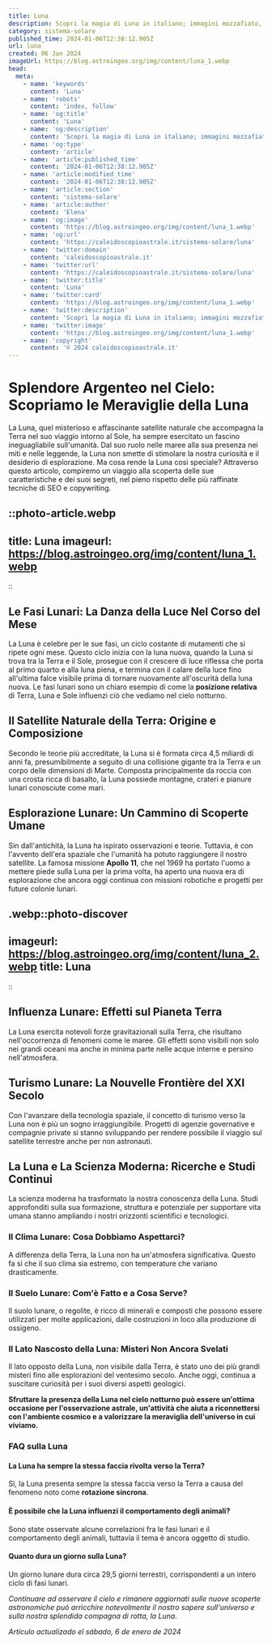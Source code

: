 ```yaml
---
title: Luna
description: Scopri la magia di Luna in italiano; immagini mozzafiato, miti affascinanti e curiosità scientifiche. Esplora il notturno splendore!
category: sistema-solare
published_time: 2024-01-06T12:38:12.905Z
url: luna
created: 06 Jan 2024
imageUrl: https://blog.astroingeo.org/img/content/luna_1.webp
head:
  meta:
    - name: 'keywords'
      content: 'Luna'
    - name: 'robots'
      content: 'index, follow'
    - name: 'og:title'
      content: 'Luna'
    - name: 'og:description'
      content: 'Scopri la magia di Luna in italiano; immagini mozzafiato, miti affascinanti e curiosità scientifiche. Esplora il notturno splendore!'
    - name: 'og:type'
      content: 'article'
    - name: 'article:published_time'
      content: '2024-01-06T12:38:12.905Z'
    - name: 'article:modified_time'
      content: '2024-01-06T12:38:12.905Z'
    - name: 'article:section'
      content: 'sistema-solare'
    - name: 'article:author'
      content: 'Elena'
    - name: 'og:image'
      content: 'https://blog.astroingeo.org/img/content/luna_1.webp'
    - name: 'og:url'
      content: 'https://caleidoscopioastrale.it/sistema-solare/luna'
    - name: 'twitter:domain'
      content: 'caleidoscopioastrale.it'
    - name: 'twitter:url'
      content: 'https://caleidoscopioastrale.it/sistema-solare/luna'
    - name: 'twitter:title'
      content: 'Luna'
    - name: 'twitter:card'
      content: 'https://blog.astroingeo.org/img/content/luna_1.webp'
    - name: 'twitter:description'
      content: 'Scopri la magia di Luna in italiano; immagini mozzafiato, miti affascinanti e curiosità scientifiche. Esplora il notturno splendore!'
    - name: 'twitter:image'
      content: 'https://blog.astroingeo.org/img/content/luna_1.webp'
    - name: 'copyright'
      content: '© 2024 caleidoscopioastrale.it'
---
```

# Splendore Argenteo nel Cielo: Scopriamo le Meraviglie della Luna

La Luna, quel misterioso e affascinante satellite naturale che accompagna la Terra nel suo viaggio intorno al Sole, ha sempre esercitato un fascino ineguagliabile sull'umanità. Dal suo ruolo nelle maree alla sua presenza nei miti e nelle leggende, la Luna non smette di stimolare la nostra curiosità e il desiderio di esplorazione. Ma cosa rende la Luna così speciale? Attraverso questo articolo, compiremo un viaggio alla scoperta delle sue caratteristiche e dei suoi segreti, nel pieno rispetto delle più raffinate tecniche di SEO e copywriting.

::photo-article.webp
---
title: Luna
imageurl: https://blog.astroingeo.org/img/content/luna_1.webp
---
::

## Le Fasi Lunari: La Danza della Luce Nel Corso del Mese

La Luna è celebre per le sue fasi, un ciclo costante di mutamenti che si ripete ogni mese. Questo ciclo inizia con la luna nuova, quando la Luna si trova tra la Terra e il Sole, prosegue con il crescere di luce riflessa che porta al primo quarto e alla luna piena, e termina con il calare della luce fino all'ultima falce visibile prima di tornare nuovamente all'oscurità della luna nuova. Le fasi lunari sono un chiaro esempio di come la **posizione relativa** di Terra, Luna e Sole influenzi ciò che vediamo nel cielo notturno.

## Il Satellite Naturale della Terra: Origine e Composizione

Secondo le teorie più accreditate, la Luna si è formata circa 4,5 miliardi di anni fa, presumibilmente a seguito di una collisione gigante tra la Terra e un corpo delle dimensioni di Marte. Composta principalmente da roccia con una crosta ricca di basalto, la Luna possiede montagne, crateri e pianure lunari conosciute come mari.

## Esplorazione Lunare: Un Cammino di Scoperte Umane

Sin dall'antichità, la Luna ha ispirato osservazioni e teorie. Tuttavia, è con l'avvento dell'era spaziale che l'umanità ha potuto raggiungere il nostro satellite. La famosa missione **Apollo 11**, che nel 1969 ha portato l'uomo a mettere piede sulla Luna per la prima volta, ha aperto una nuova era di esplorazione che ancora oggi continua con missioni robotiche e progetti per future colonie lunari.

.webp::photo-discover
---
imageurl: https://blog.astroingeo.org/img/content/luna_2.webp
title: Luna
---
::

## Influenza Lunare: Effetti sul Pianeta Terra

La Luna esercita notevoli forze gravitazionali sulla Terra, che risultano nell'occorrenza di fenomeni come le maree. Gli effetti sono visibili non solo nei grandi oceani ma anche in minima parte nelle acque interne e persino nell'atmosfera.

## Turismo Lunare: La Nouvelle Frontière del XXI Secolo

Con l'avanzare della tecnologia spaziale, il concetto di turismo verso la Luna non è più un sogno irraggiungibile. Progetti di agenzie governative e compagnie private si stanno sviluppando per rendere possibile il viaggio sul satellite terrestre anche per non astronauti.

## La Luna e La Scienza Moderna: Ricerche e Studi Continui

La scienza moderna ha trasformato la nostra conoscenza della Luna. Studi approfonditi sulla sua formazione, struttura e potenziale per supportare vita umana stanno ampliando i nostri orizzonti scientifici e tecnologici.

### Il Clima Lunare: Cosa Dobbiamo Aspettarci?

A differenza della Terra, la Luna non ha un'atmosfera significativa. Questo fa sì che il suo clima sia estremo, con temperature che variano drasticamente. 

### Il Suelo Lunare: Com'è Fatto e a Cosa Serve?

Il suolo lunare, o regolite, è ricco di minerali e composti che possono essere utilizzati per molte applicazioni, dalle costruzioni in loco alla produzione di ossigeno.

### Il Lato Nascosto della Luna: Misteri Non Ancora Svelati

Il lato opposto della Luna, non visibile dalla Terra, è stato uno dei più grandi misteri fino alle esplorazioni del ventesimo secolo. Anche oggi, continua a suscitare curiosità per i suoi diversi aspetti geologici.

**Sfruttare la presenza della Luna nel cielo notturno può essere un'ottima occasione per l'osservazione astrale, un'attività che aiuta a riconnettersi con l'ambiente cosmico e a valorizzare la meraviglia dell'universo in cui viviamo.**

### FAQ sulla Luna

#### La Luna ha sempre la stessa faccia rivolta verso la Terra?
Sì, la Luna presenta sempre la stessa faccia verso la Terra a causa del fenomeno noto come **rotazione sincrona**.

#### È possibile che la Luna influenzi il comportamento degli animali?
Sono state osservate alcune correlazioni fra le fasi lunari e il comportamento degli animali, tuttavia il tema è ancora oggetto di studio.

#### Quanto dura un giorno sulla Luna?
Un giorno lunare dura circa 29,5 giorni terrestri, corrispondenti a un intero ciclo di fasi lunari.

*Continuare ad osservare il cielo e rimanere aggiornati sulle nuove scoperte astronomiche può arricchire notevolmente il nostro sapere sull'universo e sulla nostra splendida compagna di rotta, la Luna.*

_Artículo actualizado el sábado, 6 de enero de 2024_
